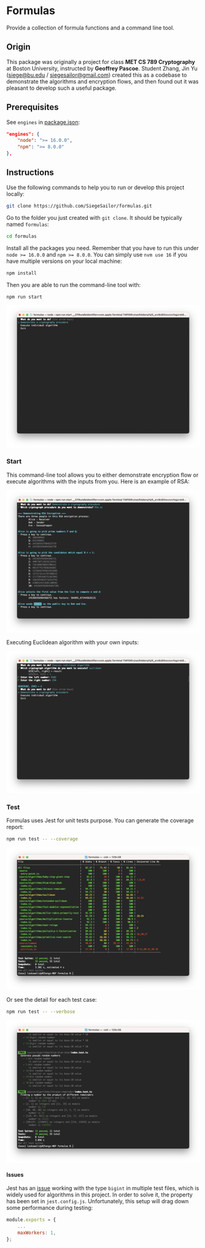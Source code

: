 # Formulas

Provide a collection of formula functions and a command line tool.

## Origin

This package was originally a project for class **MET CS 789 Cryptography** at Boston University, instructed by **Geoffrey Pascoe**. Student Zhang, Jin Yu (siege@bu.edu / siegesailor@gmail.com) created this as a codebase to demonstrate the algorithms and encryption flows, and then found out it was pleasant to develop such a useful package.

## Prerequisites

See `engines` in [package.json](./package.json):

```json
"engines": {
    "node": ">= 16.0.0",
    "npm": ">= 8.0.0"
},
```

## Instructions

Use the following commands to help you to run or develop this project locally:

```bash
git clone https://github.com/SiegeSailor/formulas.git
```

Go to the folder you just created with `git clone`. It should be typically named `formulas`:

```bash
cd formulas
```

Install all the packages you need. Remember that you have to run this under `node >= 16.0.0` and `npm >= 8.0.0`. You can simply use `nvm use 16` if you have multiple versions on your local machine:

```bash
npm install
```

Then you are able to run the command-line tool with:

```bash
npm run start
```

![Command Start](./documents/command-start.png)

### Start

This command-line tool allows you to either demonstrate encryption flow or execute algorithms with the inputs from you. Here is an example of RSA:

![Demonstrate RSA](./documents/demonstrate-rsa.png)

Executing Euclidean algorithm with your own inputs:

![Execute Euclidean](./documents/execute-euculidean.png)

### Test

Formulas uses Jest for unit tests purpose. You can generate the coverage report:

```bash
npm run test -- --coverage
```

![Test Coverage](./documents/test-coverage.png)

Or see the detail for each test case:

```bash
npm run test -- --verbose
```

![Test Verbose](./documents/test-verbose.png)

#### Issues

Jest has an [issue](https://github.com/facebook/jest/issues/11617) working with the type `bigint` in multiple test files, which is widely used for algorithms in this project. In order to solve it, the property has been set in `jest.config.js`. Unfortunately, this setup will drag down some performance during testing:

```javascript
module.exports = {
    ...
    maxWorkers: 1,
};
```
